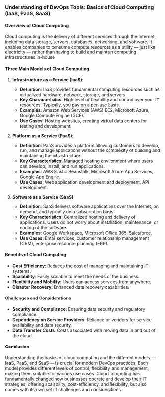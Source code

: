 ### Understanding of DevOps Tools: Basics of Cloud Computing (IaaS, PaaS, SaaS)

#### Overview of Cloud Computing

Cloud computing is the delivery of different services through the Internet, including data storage, servers, databases, networking, and software. It enables companies to consume compute resources as a utility — just like electricity — rather than having to build and maintain computing infrastructures in-house.

#### Three Main Models of Cloud Computing

1. **Infrastructure as a Service (IaaS)**:
   - **Definition**: IaaS provides fundamental computing resources such as virtualized hardware, network, storage, and servers.
   - **Key Characteristics**: High level of flexibility and control over your IT resources. Typically, you pay on a per-use basis.
   - **Examples**: Amazon Web Services (AWS) EC2, Microsoft Azure, Google Compute Engine (GCE).
   - **Use Cases**: Hosting websites, creating virtual data centers for testing and development.

2. **Platform as a Service (PaaS)**:
   - **Definition**: PaaS provides a platform allowing customers to develop, run, and manage applications without the complexity of building and maintaining the infrastructure.
   - **Key Characteristics**: Managed hosting environment where users can develop, install, and run applications.
   - **Examples**: AWS Elastic Beanstalk, Microsoft Azure App Services, Google App Engine.
   - **Use Cases**: Web application development and deployment, API development.

3. **Software as a Service (SaaS)**:
   - **Definition**: SaaS delivers software applications over the Internet, on demand, and typically on a subscription basis.
   - **Key Characteristics**: Centralized hosting and delivery of applications. Users do not worry about installation, maintenance, or coding of the software.
   - **Examples**: Google Workspace, Microsoft Office 365, Salesforce.
   - **Use Cases**: Email services, customer relationship management (CRM), enterprise resource planning (ERP).

#### Benefits of Cloud Computing

- **Cost Efficiency**: Reduces the cost of managing and maintaining IT systems.
- **Scalability**: Easily scalable to meet the needs of the business.
- **Flexibility and Mobility**: Users can access services from anywhere.
- **Disaster Recovery**: Enhanced data recovery capabilities.

#### Challenges and Considerations

- **Security and Compliance**: Ensuring data security and regulatory compliance.
- **Dependency on Service Providers**: Reliance on vendors for service availability and data security.
- **Data Transfer Costs**: Costs associated with moving data in and out of the cloud.

#### Conclusion

Understanding the basics of cloud computing and the different models — IaaS, PaaS, and SaaS — is crucial for modern DevOps practices. Each model provides different levels of control, flexibility, and management, making them suitable for various use cases. Cloud computing has fundamentally changed how businesses operate and develop their IT strategies, offering scalability, cost-efficiency, and flexibility, but also comes with its own set of challenges and considerations.